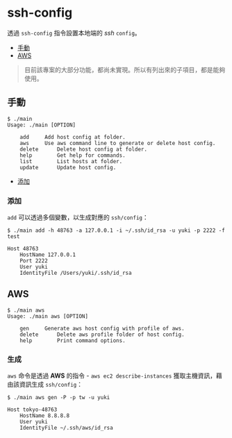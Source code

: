 # ssh-config

透過 `ssh-config` 指令設置本地端的 *ssh* `config`。

- [手動](#手動)
- [AWS](#aws)

> 目前該專案的大部分功能，都尚未實現。所以有列出來的子項目，都是能夠使用。

## 手動



```
$ ./main         
Usage: ./main [OPTION] 

	add		Add host config at folder.
	aws		Use aws command line to generate or delete host config.
	delete		Delete host config at folder.
	help		Get help for commands.
	list		List hosts at folder.
	update		Update host config.
```

- [添加](#添加)

### 添加

`add` 可以透過多個變數，以生成對應的 `ssh/config`：

```
$ ./main add -h 48763 -a 127.0.0.1 -i ~/.ssh/id_rsa -u yuki -p 2222 -f test

Host 48763
    HostName 127.0.0.1
    Port 2222
    User yuki
    IdentityFile /Users/yuki/.ssh/id_rsa
```

## AWS



```
$ ./main aws 
Usage: ./main aws [OPTION] 

	gen		Generate aws host config with profile of aws.
	delete		Delete aws profile folder of host config.
	help		Print command options.
```

### 生成

`aws` 命令是透過 **AWS** 的指令 - `aws ec2 describe-instances` 獲取主機資訊，藉由該資訊生成 `ssh/config`：

```
$ ./main aws gen -P -p tw -u yuki

Host tokyo-48763
    HostName 8.8.8.8
    User yuki
    IdentityFile ~/.ssh/aws/id_rsa
```